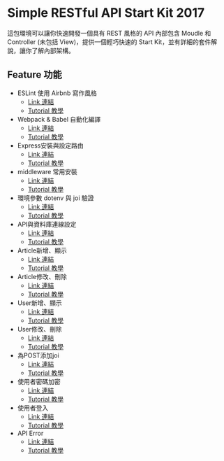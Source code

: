 # Simple RESTful API Start Kit 2017

這包環境可以讓你快速開發一個具有 REST 風格的 API 內部包含 Moudle 和 Controller (未包括 View)，提供一個輕巧快速的 Start Kit，並有詳細的套件解說，讓你了解內部架構。

## Feature 功能
- ESLint 使用 Airbnb 寫作風格
  - [Link 連結](https://github.com/andy6804tw/RESTful_API_start_kit/tree/Part1-ESLint)
  - [Tutorial 教學](/tutorials/Part1-ESLint.md)
- Webpack & Babel 自動化編譯
  - [Link 連結](https://github.com/andy6804tw/RESTful_API_start_kit/tree/Part2-Webpack%26Babel)
  - [Tutorial 教學](/tutorials/Part2-Webpack&Babel.md)
- Express安裝與設定路由
  - [Link 連結](https://github.com/andy6804tw/RESTful_API_start_kit/tree/Part3-Express)
  - [Tutorial 教學](/tutorials/Part3-Express.md)
- middleware 常用安裝
  - [Link 連結](https://github.com/andy6804tw/RESTful_API_start_kit/tree/Part4-middleware)
  - [Tutorial 教學](/tutorials/Part4-middleware.md)
- 環境參數 dotenv 與 joi 驗證
  - [Link 連結](https://github.com/andy6804tw/RESTful_API_start_kit/tree/Part5-joi-dotenv-config)
  - [Tutorial 教學](/tutorials/Part5-joi-dotenv-config.md)
- API與資料庫連線設定
  - [Link 連結](https://github.com/andy6804tw/RESTful_API_start_kit/tree/Part6-mysql-connect)
  - [Tutorial 教學](/tutorials/Part6-mysql-connect.md)
- Article新增、顯示
  - [Link 連結](https://github.com/andy6804tw/RESTful_API_start_kit/tree/Part7-Articles-api(1))
  - [Tutorial 教學](/tutorials/Part7-Articles-api(1).md)
- Article修改、刪除
  - [Link 連結](https://github.com/andy6804tw/RESTful_API_start_kit/tree/Part8-Articles-api(2))
  - [Tutorial 教學](/tutorials/Part8-Articles-api(2).md)
- User新增、顯示
  - [Link 連結](https://github.com/andy6804tw/RESTful_API_start_kit/tree/Part9-User-api(1))
  - [Tutorial 教學](/tutorials/Part9-User-api(1).md)
- User修改、刪除
  - [Link 連結](https://github.com/andy6804tw/RESTful_API_start_kit/tree/Part10-User-api(2))
  - [Tutorial 教學](/tutorials/Part10-User-api(2).md)
- 為POST添加joi
  - [Link 連結](https://github.com/andy6804tw/RESTful_API_start_kit/tree/Part11-post-joi)
  - [Tutorial 教學](/tutorials/Part11-post-joi.md)
- 使用者密碼加密
  - [Link 連結](https://github.com/andy6804tw/RESTful_API_start_kit/tree/Part12-User-bcrypt)
  - [Tutorial 教學](/tutorials/Part12-User-bcrypt.md)
- 使用者登入
  - [Link 連結](https://github.com/andy6804tw/RESTful_API_start_kit/tree/Part13-User-login)
  - [Tutorial 教學](/tutorials/Part13-User-login.md)
- API Error
  - [Link 連結](https://github.com/andy6804tw/RESTful_API_start_kit/tree/Part14-API-Error)
  - [Tutorial 教學](/tutorials/Part14-API-Error.md)
